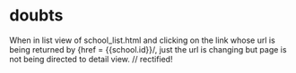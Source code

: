 # doubts
When in list view of school_list.html and clicking on the link whose url is being returned by {href = {{school.id}}/, just the url is changing but page is not being directed to detail view. // rectified!
